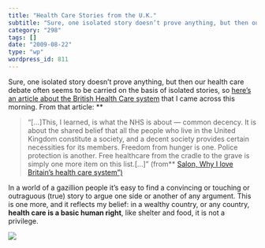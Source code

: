 ```yaml
---
title: "Health Care Stories from the U.K."
subtitle: "Sure, one isolated story doesn’t prove anything, but then our health care debate often seems to be c..."
category: "298"
tags: []
date: "2009-08-22"
type: "wp"
wordpress_id: 811
---
```

Sure, one isolated story doesn’t prove anything, but then our health care debate often seems to be carried on the basis of isolated stories, so [here’s an article about the British Health Care system](http://www.salon.com/opinion/feature/2009/08/22/nhs/index.html?source=rss&aim=/opinion/feature) that I came across this morning. From that article:
**
> “[…]This, I learned, is what the NHS is about — common decency. It is about the shared belief that all the people who live in the United Kingdom constitute a society, and a decent society provides certain necessities for its members. Freedom from hunger is one. Police protection is another. Free healthcare from the cradle to the grave is simply one more item on this list.[…]” (from** [Salon, Why I love Britain’s health care system”)](http://www.salon.com/opinion/feature/2009/08/22/nhs/index.html?source=rss&aim=/opinion/feature)

In a world of a gazillion people it’s easy to find a convincing or touching or outraguous (true) story to argue one side or another of any argument. This is one more, and it reflects my belief: in a wealthy country, or any country, **health care is a basic human right**, like shelter and food, it is not a privilege.

![](https://i0.wp.com/img.zemanta.com/pixy.gif?w=584)